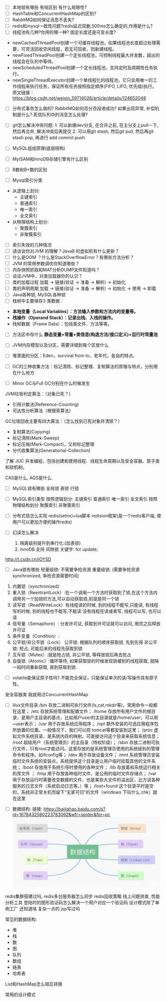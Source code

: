 
- [ ] 本地锁有哪些 有啥区别 有什么局限性?
- [ ] HashTable和ConcurrentHashMap的区别?
- [ ] RabbitMQ如何保证消息不丢失?
- [ ] redis和mysql一致性问题?redis延迟双删,500ms怎么确定的,作用是什么?
- [ ] 线程池有几种?你用的哪一种? 固定长度还是可变长度?
- newCachedThreadPool创建一个可缓存线程池，如果线程池长度超过处理需要，可灵活回收空闲线程，若无可回收，则新建线程。
- newFixedThreadPool创建一个定长线程池，可控制线程最大并发数，超出的线程会在队列中等待。
- newScheduledThreadPool创建一个定长线程池，支持定时及周期性任务执行。
- newSingleThreadExecutor创建一个单线程化的线程池，它只会用唯一的工作线程来执行任务，保证所有任务按照指定顺序(FIFO, LIFO, 优先级)执行。
原文链接： https://blog.csdn.net/weixin_59714026/article/details/124652048
- [ ] 分布式事务怎么做的? RabbitMQ如何百分百投递成功? 如果出现异常, 补偿机制是什么? 死信队列中的消息怎么处理?
- [ ] git怎么解决冲突问题: 
      1.  可以新建dev分支, 在合并之前, 在主分支上pull一下,然后再合并, 解决冲突后再提交
      2. 可以用git stash, 然后git pull, 然后再git stash pop, 再进行 add commit push

- [ ] MySQL组成原理(底层结构)
- [ ] MyISAM和InnoDB存储引擎有什么区别
- [ ] B数和B+数的区别
- [ ] Mysql索引分类
 - 从逻辑上划分: 
	- 主键索引
	- 普通索引
	- 唯一索引
	- 全文索引
 - 从物理结构上划分:
	 - 聚簇索引
	 - 非聚簇索引

- [ ] 索引失效的几种情况
- [ ] 请谈谈你对JVM 的理解？Java8 的虚拟机有什么更新？
- [ ] 什么是OOM ？什么是StackOverflowError？有哪些方法分析？
- [ ] JVM 的常用参数调优你知道哪些？
- [ ] 内存快照抓取和MAT分析DUMP文件知道吗？
- [ ] 谈谈JVM中，对类加载器你的认识？
- [ ] 类的加载过程
      加载 -> 链接(验证 ->  准备 ->  解析) -> 初始化
- [ ] 类的声明周期
      加载 -> 链接(验证 ->  准备 ->  解析) -> 初始化 -> 使用 -> 卸载
- [ ] Java各种锁, MySQL各种锁
- [ ] 栈帧中主要保存3 类数据：
- **本地变量（Local Variables）：方法输入参数和方法内的变量等。**
- **栈操作（Operand Stack）：记录出栈、入栈的操作。**
- 栈帧数据（Frame Data）：包括类文件、方法等等。
- [ ] 方法区中存什么
      **静态变量+常量+类信息(构造方法/接口定义)+运行时常量池**
- [ ] JVM内存模型以及分区，需要详细到每个区放什么
- [ ] 堆里面的分区：Eden，survival from to，老年代，各自的特点。
- [ ] GC的三种收集方法：标记清除、标记整理、复制算法的原理与特点，分别用在什么地方
- [ ] Minor GC与Full GC分别在什么时候发生


JVM垃圾判定算法：（对象已死？）

- 引用计数法(Reference-Counting)
- 可达性分析算法（根搜索算法）

GC垃圾回收主要有四大算法：（怎么找到已死对象并清除？）

- 复制算法(Copying)
- 标记清除(Mark-Sweep)
- 标记压缩(Mark-Compact)，又称标记整理
- 分代收集算法(Generational-Collection)

了解 JUC 并发编程，包括创建和使用线程、线程生命周期以及安全容器、原子类和锁机制。

CAS是什么, AQS是什么. 


- [ ] MySQL锁有哪些
	全局锁
	表锁
	行锁
- [ ] MySQL索引类型
	按照逻辑划分:
		主键索引
		普通索引
		唯一索引
		全文索引
	按照物理结构划分
		聚簇索引
		非聚簇索引
	 
- [ ] 分布式锁怎么实现
      redis(setnx)+lua脚本
      redision框架(是一个redis客户端, 使用户可以更加方便的操作redis)
- [ ] 幻读怎么解决
	1. 隔离级别提升到串行化:(加表锁)
	2. innoDB 支持 间隙锁  关键字:  for update;

http://t.csdn.cn/jOYSD



- [ ] Java锁有哪些
    轻量级锁: 不需要争抢资源
    重量级锁: (需要争抢资源synchronized, 争抢资源需要时间)
    
1. 内置锁（synchronized）
2. 重入锁（ReentrantLock）:在一个调用一个方法时获取到了锁,在这个方法内调用另一个加锁的方法,可以自动获取锁,前提是同一个锁
3. 读写锁（ReadWriteLock）有线程读的时候, 别的线程不能写,只能读, 
						      有线程写的时候, 别的线程也不能写,不能读
						      没有线程在读或者写, 线程可以写, 也可以读
1. 信号量（Semaphore）:  分发许可证, 获取到许可证就可以访问, 用完之后释放许可证
2. 条件变量（Condition）: 
3. 公平锁/非公平锁（Lock）
	    公平锁: 根据队列的顺序获取锁, 先到先得
	    非公平锁: 抢占, 可能后来的线程先获取到锁
7. 互斥锁（Mutex）:就是抢占锁, 非公平锁, 等释放锁后再去抢占
8. 自旋锁（Atomic）:循环等待, 如果获取锁的时候发现锁被别的线程获取, 就隔一段时间重新获取, 直到获取到锁.

 - [ ] volatile能保证原子性吗?
	 不能完全保证，只能保证单次的读/写操作具有原子性。

安全容器类
	我就用过ConcurrentHashMap

- [ ] lilux文件目录
/bin
存放二进制可执行文件(ls,cat,mkdir等)，常用命令一般都在这里；
/etc
存放系统管理和配置文件；
/home
存放所有用户文件的根目录，是用户主目录的基点，比如用户user的主目录就是/home/user，可以用~user表示；
/usr
用于存放系统应用程序；
/opt
额外安装的可选应用程序包所放置的位置。一般情况下，我们可以把 tomcat等都安装到这里；
/proc
虚拟文件系统目录，是系统内存的映射。可直接访问这个目录来获取系统信息；
/root
超级用户（系统管理员）的主目录（特权阶级）；
/sbin
存放二进制可执行文件，只有root才能访问。这里存放的是系统管理员使用的系统级别的管理命令和程序。如ifconfig等；
/dev
用于存放设备文件；
/mnt
系统管理员安装临时文件系统的安装点，系统提供这个目录是让用户临时挂载其他的文件系统；
/boot
存放用于系统引导时使用的各种文件；
/lib
存放着和系统运行相关的库文件 ；
/tmp
用于存放各种临时文件，是公用的临时文件存储点；
/var
用于存放运行时需要改变数据的文件，也是某些大文件的溢出区，比方说各种服务的日志文件（系统启动日志等。）等；
/lost+found
这个目录平时是空的，系统非正常关机而留下“无家可归”的文件（windows 下叫什么.chk）就在这里



- [ ] 数据结构: 
      链接: https://baijiahao.baidu.com/s?id=1678432580223783062&wfr=spider&for=pc
   ![](image/Pasted%20image%2020230210142643.png)


redis集群搭建过吗, redis多台服务器怎么同步
redis回收策略
线上问题排查, 性能分析工具
登陆时的图形验证码怎么解决一个用户对应一个验证码
设计模式除了单例工厂  还知道啥  复杂一点的
jsp写过吗



常见的数据结构:
- 堆
- 栈
- 数
- 图
- 队列
- 数组
- 链表
- 哈希表


List和HashMap怎么相互转换

常用的设计模式

